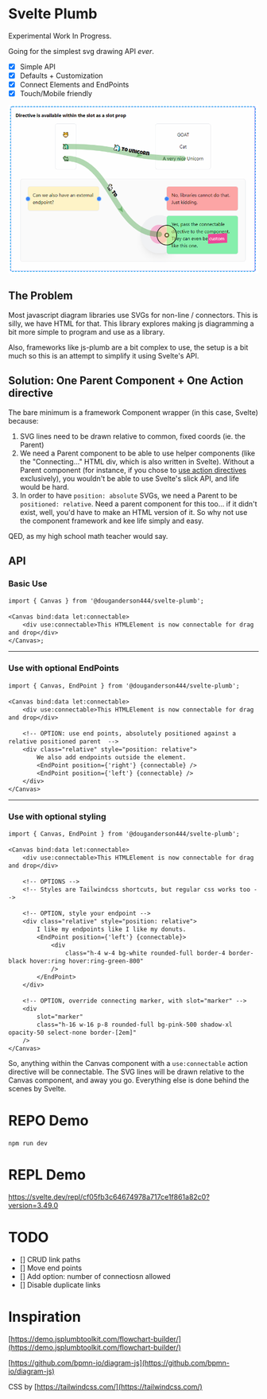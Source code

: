 # Svelte Plumb

Experimental Work In Progress.

Going for the simplest svg drawing API _ever_.

- [x] Simple API
- [x] Defaults + Customization
- [x] Connect Elements and EndPoints
- [x] Touch/Mobile friendly

![Demo](static/thumb.png)

## The Problem

Most javascript diagram libraries use SVGs for non-line / connectors. This is silly, we have HTML for that. This library explores making js diagramming a bit more simple to program and use as a library.

Also, frameworks like js-plumb are a bit complex to use, the setup is a bit much so this is an attempt to simplify it using Svelte's API.

## Solution: One Parent Component + One Action directive

The bare minimum is a framework Component wrapper (in this case, Svelte) because:

1. SVG lines need to be drawn relative to common, fixed coords (ie. the Parent)
2. We need a Parent component to be able to use helper components (like the "Connecting..." HTML div, which is also written in Svelte). Without a Parent component (for instance, if you chose to [use action directives](https://svelte.dev/docs#template-syntax-element-directives-use-action) exclusively), you wouldn't be able to use Svelte's slick API, and life would be hard.
3. In order to have `position: absolute` SVGs, we need a Parent to be `positioned: relative`. Need a parent component for this too... if it didn't exist, well, you'd have to make an HTML version of it. So why not use the component framework and kee life simply and easy.

QED, as my high school math teacher would say.

## API

### Basic Use

```svelte
import { Canvas } from '@douganderson444/svelte-plumb';

<Canvas bind:data let:connectable>
	<div use:connectable>This HTMLElement is now connectable for drag and drop</div>
</Canvas>;
```

<hr>

### Use with optional EndPoints

```svelte
import { Canvas, EndPoint } from '@douganderson444/svelte-plumb';

<Canvas bind:data let:connectable>
	<div use:connectable>This HTMLElement is now connectable for drag and drop</div>

	<!-- OPTION: use end points, absolutely positioned against a relative positioned parent  -->
	<div class="relative" style="position: relative">
		We also add endpoints outside the element.
		<EndPoint position={'right'} {connectable} />
		<EndPoint position={'left'} {connectable} />
	</div>
</Canvas>
```

<hr>

### Use with optional styling

```svelte
import { Canvas, EndPoint } from '@douganderson444/svelte-plumb';

<Canvas bind:data let:connectable>
	<div use:connectable>This HTMLElement is now connectable for drag and drop</div>

	<!-- OPTIONS -->
	<!-- Styles are Tailwindcss shortcuts, but regular css works too -->

	<!-- OPTION, style your endpoint -->
	<div class="relative" style="position: relative">
		I like my endpoints like I like my donuts.
		<EndPoint position={'left'} {connectable}>
			<div
				class="h-4 w-4 bg-white rounded-full border-4 border-black hover:ring hover:ring-green-800"
			/>
		</EndPoint>
	</div>

	<!-- OPTION, override connecting marker, with slot="marker" -->
	<div
		slot="marker"
		class="h-16 w-16 p-8 rounded-full bg-pink-500 shadow-xl opacity-50 select-none border-[2em]"
	/>
</Canvas>
```

So, anything within the Canvas component with a `use:connectable` action directive will be connectable. The SVG lines will be drawn relative to the Canvas component, and away you go. Everything else is done behind the scenes by Svelte.

# REPO Demo

`npm run dev`

# REPL Demo

https://svelte.dev/repl/cf05fb3c64674978a717ce1f861a82c0?version=3.49.0

# TODO

- [] CRUD link paths
- [] Move end points
- [] Add option: number of connectiosn allowed
- [] Disable duplicate links

# Inspiration

[https://demo.jsplumbtoolkit.com/flowchart-builder/](https://demo.jsplumbtoolkit.com/flowchart-builder/)

[https://github.com/bpmn-io/diagram-js](https://github.com/bpmn-io/diagram-js)

CSS by [https://tailwindcss.com/](https://tailwindcss.com/)
